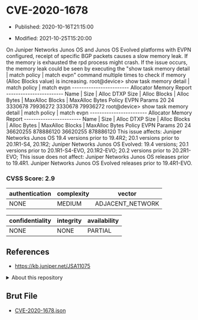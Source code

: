 # CVE-2020-1678

- Published: 2020-10-16T21:15:00

- Modified: 2021-10-25T15:20:00

On Juniper Networks Junos OS and Junos OS Evolved platforms with EVPN configured, receipt of specific BGP packets causes a slow memory leak. If the memory is exhausted the rpd process might crash. If the issue occurs, the memory leak could be seen by executing the "show task memory detail | match policy | match evpn" command multiple times to check if memory (Alloc Blocks value) is increasing. root@device> show task memory detail | match policy | match evpn ------------------------ Allocator Memory Report ------------------------ Name | Size | Alloc DTXP Size | Alloc Blocks | Alloc Bytes | MaxAlloc Blocks | MaxAlloc Bytes Policy EVPN Params 20 24 3330678 79936272 3330678 79936272 root@device> show task memory detail | match policy | match evpn ------------------------ Allocator Memory Report ------------------------ Name | Size | Alloc DTXP Size | Alloc Blocks | Alloc Bytes | MaxAlloc Blocks | MaxAlloc Bytes Policy EVPN Params 20 24 36620255 878886120 36620255 878886120 This issue affects: Juniper Networks Junos OS 19.4 versions prior to 19.4R2; 20.1 versions prior to 20.1R1-S4, 20.1R2; Juniper Networks Junos OS Evolved: 19.4 versions; 20.1 versions prior to 20.1R1-S4-EVO, 20.1R2-EVO; 20.2 versions prior to 20.2R1-EVO; This issue does not affect: Juniper Networks Junos OS releases prior to 19.4R1. Juniper Networks Junos OS Evolved releases prior to 19.4R1-EVO.

### CVSS Score: **2.9**

| authentication | complexity | vector |
| --- | --- | --- |
| NONE | MEDIUM | ADJACENT_NETWORK |

| confidentiality | integrity | availability |
| --- | --- | --- |
| NONE | NONE | PARTIAL |

## References

* https://kb.juniper.net/JSA11075

<details>
<summary>About this repository</summary> 

  This repository is part of the project [Live Hack CVE](https://github.com/Live-Hack-CVE). Main website can be found [www.live-hack.org](https://www.live-hack.org) 
  
  Made by [Sn0wAlice](https://github.com/Sn0wAlice) for the people that care about security and need to have a feed of the latest CVEs. Hope you enjoy it, don't forget to star the repo and follow me on [Twitter](https://twitter.com/Sn0wAlice) and [Github](https://github.com/Sn0wAlice). And that is my [personnal website](https://www.alice-snow.me/)

  - [Home Page](https://github.com/Live-Hack-CVE)
  - [Framework](https://github.com/Live-Hack-CVE/cve-framework)
  - [CVE database](https://github.com/Live-Hack-CVE/full_database)
  - [Changelog](https://github.com/Live-Hack-CVE/Changelog)
</details>

## Brut File

* [CVE-2020-1678.json](https://raw.githubusercontent.com/Live-Hack-CVE/full_database/main/cves/2020/CVE-2020-1678.json)

